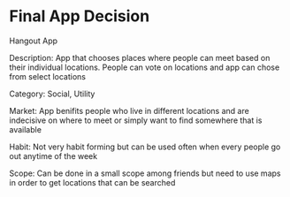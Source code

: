 # Final App Decision
Hangout App

Description: App that chooses places where people can meet based on their individual locations. People can vote on locations and app can chose from select locations

Category: Social, Utility

Market: App benifits people who live in different locations and are indecisive on where to meet or simply want to find somewhere that is available

Habit: Not very habit forming but can be used often when every people go out anytime of the week

Scope: Can be done in a small scope among friends but need to use maps in order to get locations that can be searched
